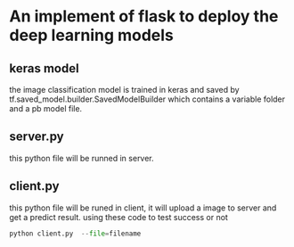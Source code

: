 # An implement of flask to deploy the deep learning models

## keras model

the image classification model is trained in keras and saved by tf.saved_model.builder.SavedModelBuilder
which contains a variable folder and a pb model file.

## server.py

this python file will be runned in server.

## client.py

this python file will be runed in client, it will upload a image to server and get a 
predict result. using these code to test success or not

```python
python client.py  --file=filename

```
